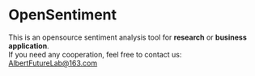 # OpenSentiment
This is an opensource sentiment analysis tool for **research** or **business application**.  
If you need any cooperation, feel free to contact us:  
AlbertFutureLab@163.com

